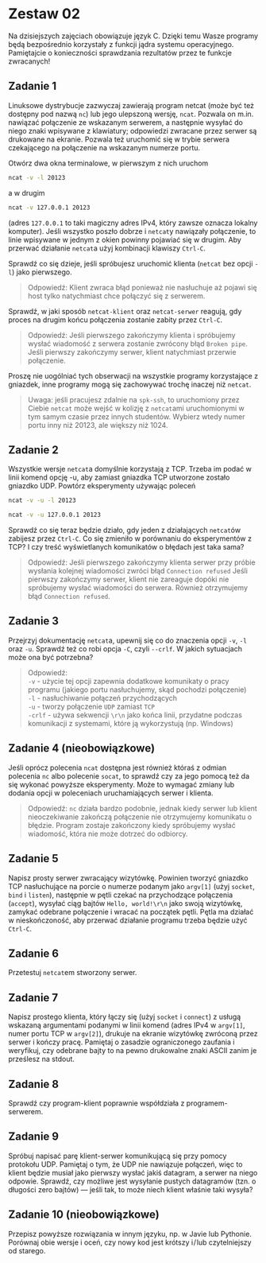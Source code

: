 # Zestaw 02

Na dzisiejszych zajęciach obowiązuje język C. Dzięki temu Wasze programy będą bezpośrednio korzystały z funkcji jądra systemu operacyjnego. Pamiętajcie o konieczności sprawdzania rezultatów przez te funkcje zwracanych!

## Zadanie 1

Linuksowe dystrybucje zazwyczaj zawierają program netcat (może być też dostępny pod nazwą `nc`) lub jego ulepszoną wersję, `ncat`. Pozwala on m.in. nawiązać połączenie ze wskazanym serwerem, a następnie wysyłać do niego znaki wpisywane z klawiatury; odpowiedzi zwracane przez serwer są drukowane na ekranie. Pozwala też uruchomić się w trybie serwera czekającego na połączenie na wskazanym numerze portu.

Otwórz dwa okna terminalowe, w pierwszym z nich uruchom

```bash
ncat -v -l 20123
```

a w drugim

```bash
ncat -v 127.0.0.1 20123
```

(adres `127.0.0.1` to taki magiczny adres IPv4, który zawsze oznacza lokalny komputer). Jeśli wszystko poszło dobrze i `netcat`y nawiązały połączenie, to linie wpisywane w jednym z okien powinny pojawiać się w drugim. Aby przerwać działanie `netcat`a użyj kombinacji klawiszy `Ctrl-C`.

Sprawdź co się dzieje, jeśli spróbujesz uruchomić klienta (`netcat` bez opcji `-l`) jako pierwszego.

> Odpowiedź: Klient zwraca błąd ponieważ nie nasłuchuje aż pojawi się host tylko natychmiast chce połączyć się z serwerem.

Sprawdź, w jaki sposób `netcat-klient` oraz `netcat-serwer` reagują, gdy proces na drugim końcu połączenia zostanie zabity przez `Ctrl-C`.

> Odpowiedź: Jeśli pierwszego zakończymy klienta i spróbujemy wysłać wiadomość z serwera zostanie zwrócony błąd `Broken pipe`.  
> Jeśli pierwszy zakończymy serwer, klient natychmiast przerwie połączenie.

Proszę nie uogólniać tych obserwacji na wszystkie programy korzystające z gniazdek, inne programy mogą się zachowywać trochę inaczej niż `netcat`.

> Uwaga: jeśli pracujesz zdalnie na `spk-ssh`, to uruchomiony przez Ciebie `netcat` może wejść w kolizję z `netcat`ami uruchomionymi w tym samym czasie przez innych studentów. Wybierz wtedy numer portu inny niż 20123, ale większy niż 1024.

## Zadanie 2

Wszystkie wersje `netcat`a domyślnie korzystają z TCP. Trzeba im podać w linii komend opcję -u, aby zamiast gniazdka TCP utworzone zostało gniazdko UDP. Powtórz eksperymenty używając poleceń

```bash
ncat -v -u -l 20123
```

```bash
ncat -v -u 127.0.0.1 20123
```

Sprawdź co się teraz będzie działo, gdy jeden z działających `netcat`ów zabijesz przez `Ctrl-C`. Co się zmieniło w porównaniu do eksperymentów z TCP? I czy treść wyświetlanych komunikatów o błędach jest taka sama?

> Odpowiedź: Jeśli pierwszego zakończymy klienta serwer przy próbie wysłania kolejnej wiadomości zwróci błąd `Connection refused`
> Jeśli pierwszy zakończymy serwer, klient nie zareaguje dopóki nie spróbujemy wysłać wiadomości do serwera. Również otrzymujemy błąd `Connection refused`.

## Zadanie 3

Przejrzyj dokumentację `netcat`a, upewnij się co do znaczenia opcji `-v`, `-l` oraz `-u`. Sprawdź też co robi opcja `-C`, czyli `--crlf`. W jakich sytuacjach może ona być potrzebna?

> Odpowiedź:  
> `-v` - użycie tej opcji zapewnia dodatkowe komunikaty o pracy programu (jakiego portu nasłuchujemy, skąd pochodzi połączenie)  
> `-l` - nasłuchiwanie połączeń przychodzących  
> `-u` - tworzy połączenie `UDP` zamiast `TCP`  
> `-crlf` - używa sekwencji `\r\n` jako końca linii, przydatne podczas komunikacji z systemami, które ją wykorzystują (np. Windows)  

## Zadanie 4 (nieobowiązkowe)

Jeśli oprócz polecenia `ncat` dostępna jest również któraś z odmian polecenia `nc` albo polecenie `socat`, to sprawdź czy za jego pomocą też da się wykonać powyższe eksperymenty. Może to wymagać zmiany lub dodania opcji w poleceniach uruchamiających serwer i klienta.

> Odpowiedź: `nc` działa bardzo podobnie, jednak kiedy serwer lub klient nieoczekiwanie zakończą połączenie nie otrzymujemy komunikatu o błędzie. Program zostaje zakończony kiedy spróbujemy wysłać wiadomość, która nie może dotrzeć do odbiorcy.

## Zadanie 5

Napisz prosty serwer zwracający wizytówkę. Powinien tworzyć gniazdko TCP nasłuchujące na porcie o numerze podanym jako `argv[1]` (użyj `socket`, `bind` i `listen`), następnie w pętli czekać na przychodzące połączenia (`accept`), wysyłać ciąg bajtów `Hello, world!\r\n` jako swoją wizytówkę, zamykać odebrane połączenie i wracać na początek pętli. Pętla ma działać w nieskończoność, aby przerwać działanie programu trzeba będzie użyć `Ctrl-C`.

## Zadanie 6

Przetestuj `netcat`em stworzony serwer.

## Zadanie 7

Napisz prostego klienta, który łączy się (użyj `socket` i `connect`) z usługą wskazaną argumentami podanymi w linii komend (adres IPv4 w `argv[1]`, numer portu TCP w `argv[2]`), drukuje na ekranie wizytówkę zwróconą przez serwer i kończy pracę. Pamiętaj o zasadzie ograniczonego zaufania i weryfikuj, czy odebrane bajty to na pewno drukowalne znaki ASCII zanim je prześlesz na stdout.

## Zadanie 8

Sprawdź czy program-klient poprawnie współdziała z programem-serwerem.

## Zadanie 9

Spróbuj napisać parę klient-serwer komunikującą się przy pomocy protokołu UDP. Pamiętaj o tym, że UDP nie nawiązuje połączeń, więc to klient będzie musiał jako pierwszy wysłać jakiś datagram, a serwer na niego odpowie. Sprawdź, czy możliwe jest wysyłanie pustych datagramów (tzn. o długości zero bajtów) — jeśli tak, to może niech klient właśnie taki wysyła?

## Zadanie 10 (nieobowiązkowe)

Przepisz powyższe rozwiązania w innym języku, np. w Javie lub Pythonie. Porównaj obie wersje i oceń, czy nowy kod jest krótszy i / lub czytelniejszy od starego.
